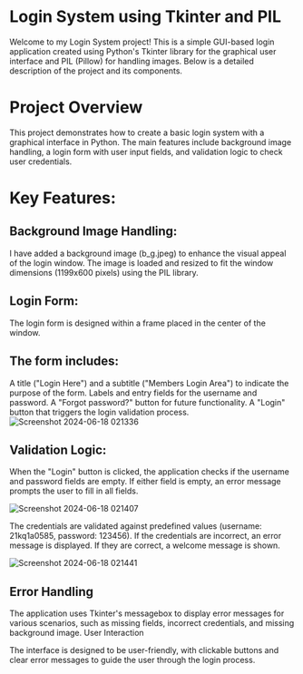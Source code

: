 # Login System using Tkinter and PIL


Welcome to my Login System project! This is a simple GUI-based login application created using Python's Tkinter library for the graphical user interface and PIL (Pillow) for handling images. Below is a detailed description of the project and its components.

# Project Overview
This project demonstrates how to create a basic login system with a graphical interface in Python. The main features include background image handling, a login form with user input fields, and validation logic to check user credentials.

# Key Features: 
## Background Image Handling:

I have added a background image (b_g.jpeg) to enhance the visual appeal of the login window.
The image is loaded and resized to fit the window dimensions (1199x600 pixels) using the PIL library.


## Login Form:

The login form is designed within a frame placed in the center of the window.

## The form includes:
A title ("Login Here") and a subtitle ("Members Login Area") to indicate the purpose of the form.
Labels and entry fields for the username and password.
A "Forgot password?" button for future functionality.
A "Login" button that triggers the login validation process.
![Screenshot 2024-06-18 021336](https://github.com/HemaLalithaMakke/MembersLoginPage/assets/172250819/be8362ce-00b4-48f6-be57-a7ed5fba87fc)


## Validation Logic:

When the "Login" button is clicked, the application checks if the username and password fields are empty.
If either field is empty, an error message prompts the user to fill in all fields.

![Screenshot 2024-06-18 021407](https://github.com/HemaLalithaMakke/MembersLoginPage/assets/172250819/039715d9-fd8f-4748-829a-dea1c7632d57)


The credentials are validated against predefined values (username: 21kq1a0585, password: 123456). If the credentials are incorrect, an error message is displayed. 
If they are correct, a welcome message is shown.


![Screenshot 2024-06-18 021441](https://github.com/HemaLalithaMakke/MembersLoginPage/assets/172250819/3993fb9e-f0db-4ed9-a258-1889ecbe5922)


## Error Handling

The application uses Tkinter's messagebox to display error messages for various scenarios, such as missing fields, incorrect credentials, and missing background image.
User Interaction

The interface is designed to be user-friendly, with clickable buttons and clear error messages to guide the user through the login process.
